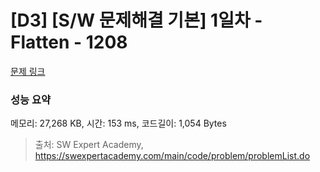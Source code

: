 # [D3] [S/W 문제해결 기본] 1일차 - Flatten - 1208 

[문제 링크](https://swexpertacademy.com/main/code/problem/problemDetail.do?contestProbId=AV139KOaABgCFAYh) 

### 성능 요약

메모리: 27,268 KB, 시간: 153 ms, 코드길이: 1,054 Bytes



> 출처: SW Expert Academy, https://swexpertacademy.com/main/code/problem/problemList.do